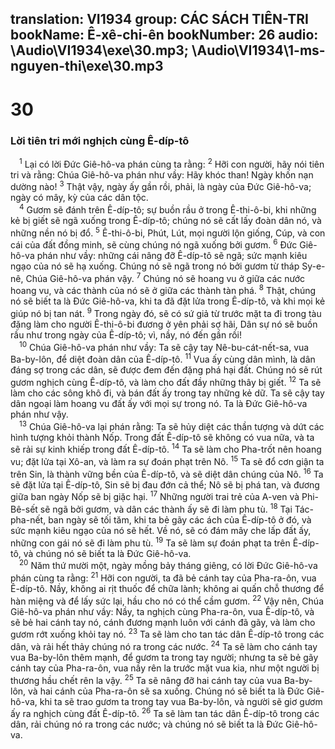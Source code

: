 translation: VI1934
group: CÁC SÁCH TIÊN-TRI
bookName: Ê-xê-chi-ên 
bookNumber: 26
audio: \Audio\VI1934\exe\30.mp3; \Audio\VI1934\1-ms-nguyen-thi\exe\30.mp3
-------

<div class="title"><h1>30</h1><h3>Lời tiên tri mới nghịch cùng Ê-díp-tô</h3></div>
<span class="verse exe_30_1"> <sup>1</sup> Lại có lời Đức Giê-hô-va phán cùng ta rằng: </span>
<span class="verse exe_30_2"><sup>2</sup> Hỡi con người, hãy nói tiên tri và rằng: Chúa Giê-hô-va phán như vầy: Hãy khóc than! Ngày khốn nạn dường nào! </span>
<span class="verse exe_30_3"><sup>3</sup> Thật vậy, ngày ấy gần rồi, phải, là ngày của Đức Giê-hô-va; ngày có mây, kỳ của các dân tộc. <br/></span>
<span class="verse exe_30_4"> <sup>4</sup> Gươm sẽ đánh trên Ê-díp-tô; sự buồn rầu ở trong Ê-thi-ô-bi, khi những kẻ bị giết sẽ ngã xuống trong Ê-díp-tô; chúng nó sẽ cất lấy đoàn dân nó, và những nền nó bị đổ. </span>
<span class="verse exe_30_5"><sup>5</sup> Ê-thi-ô-bi, Phút, Lút, mọi người lộn giống, Cúp, và con cái của đất đồng minh, sẽ cùng chúng nó ngã xuống bởi gươm. </span>
<span class="verse exe_30_6"><sup>6</sup> Đức Giê-hô-va phán như vầy: những cái nâng đỡ Ê-díp-tô sẽ ngã; sức mạnh kiêu ngạo của nó sẽ hạ xuống. Chúng nó sẽ ngã trong nó bởi gươm từ tháp Sy-e-nê, Chúa Giê-hô-va phán vậy. </span>
<span class="verse exe_30_7"><sup>7</sup> Chúng nó sẽ hoang vu ở giữa các nước hoang vu, và các thành của nó sẽ ở giữa các thành tàn phá. </span>
<span class="verse exe_30_8"><sup>8</sup> Thật, chúng nó sẽ biết ta là Đức Giê-hô-va, khi ta đã đặt lửa trong Ê-díp-tô, và khi mọi kẻ giúp nó bị tan nát. </span>
<span class="verse exe_30_9"><sup>9</sup> Trong ngày đó, sẽ có sứ giả từ trước mặt ta đi trong tàu đặng làm cho người Ê-thi-ô-bi đương ở yên phải sợ hãi, Dân sự nó sẽ buồn rầu như trong ngày của Ê-díp-tô; vì, nầy, nó đến gần rồi! <br/></span>
<span class="verse exe_30_10"> <sup>10</sup> Chúa Giê-hô-va phán như vầy: Ta sẽ cậy tay Nê-bu-cát-nết-sa, vua Ba-by-lôn, để diệt đoàn dân của Ê-díp-tô. </span>
<span class="verse exe_30_11"><sup>11</sup> Vua ấy cùng dân mình, là dân đáng sợ trong các dân, sẽ được đem đến đặng phá hại đất. Chúng nó sẽ rút gươm nghịch cùng Ê-díp-tô, và làm cho đất đầy những thây bị giết. </span>
<span class="verse exe_30_12"><sup>12</sup> Ta sẽ làm cho các sông khô đi, và bán đất ấy trong tay những kẻ dữ. Ta sẽ cậy tay dân ngoại làm hoang vu đất ấy với mọi sự trong nó. Ta là Đức Giê-hô-va phán như vậy. <br/></span>
<span class="verse exe_30_13"> <sup>13</sup> Chúa Giê-hô-va lại phán rằng: Ta sẽ hủy diệt các thần tượng và dứt các hình tượng khỏi thành Nốp. Trong đất Ê-díp-tô sẽ không có vua nữa, và ta sẽ rải sự kinh khiếp trong đất Ê-díp-tô. </span>
<span class="verse exe_30_14"><sup>14</sup> Ta sẽ làm cho Pha-trốt nên hoang vu; đặt lửa tại Xô-an, và làm ra sự đoán phạt trên Nô. </span>
<span class="verse exe_30_15"><sup>15</sup> Ta sẽ đổ cơn giận ta trên Sin, là thành vững bền của Ê-díp-tô, và sẽ diệt dân chúng của Nô. </span>
<span class="verse exe_30_16"><sup>16</sup> Ta sẽ đặt lửa tại Ê-díp-tô, Sin sẽ bị đau đớn cả thể; Nô sẽ bị phá tan, và đương giữa ban ngày Nốp sẽ bị giặc hại. </span>
<span class="verse exe_30_17"><sup>17</sup> Những người trai trẻ của A-ven và Phi-Bê-sết sẽ ngã bởi gươm, và dân các thành ấy sẽ đi làm phu tù. </span>
<span class="verse exe_30_18"><sup>18</sup> Tại Tác-pha-nết, ban ngày sẽ tối tăm, khi ta bẻ gãy các ách của Ê-díp-tô ở đó, và sức mạnh kiêu ngạo của nó sẽ hết. Về nó, sẽ có đám mây che lấp đất ấy, những con gái nó sẽ đi làm phu tù. </span>
<span class="verse exe_30_19"><sup>19</sup> Ta sẽ làm sự đoán phạt ta trên Ê-díp-tô, và chúng nó sẽ biết ta là Đức Giê-hô-va. <br/></span>
<span class="verse exe_30_20"> <sup>20</sup> Năm thứ mười một, ngày mồng bảy tháng giêng, có lời Đức Giê-hô-va phán cùng ta rằng: </span>
<span class="verse exe_30_21"><sup>21</sup> Hỡi con người, ta đã bẻ cánh tay của Pha-ra-ôn, vua Ê-díp-tô. Nầy, không ai rịt thuốc để chữa lành; không ai quấn chỗ thương để hàn miệng và để lấy sức lại, hầu cho nó có thể cầm gươm. </span>
<span class="verse exe_30_22"><sup>22</sup> Vậy nên, Chúa Giê-hô-va phán như vầy: Nầy, ta nghịch cùng Pha-ra-ôn, vua Ê-díp-tô, và sẽ bẻ hai cánh tay nó, cánh đương mạnh luôn với cánh đã gãy, và làm cho gươm rớt xuống khỏi tay nó. </span>
<span class="verse exe_30_23"><sup>23</sup> Ta sẽ làm cho tan tác dân Ê-díp-tô trong các dân, và rải hết thảy chúng nó ra trong các nước. </span>
<span class="verse exe_30_24"><sup>24</sup> Ta sẽ làm cho cánh tay vua Ba-by-lôn thêm mạnh, để gươm ta trong tay người; nhưng ta sẽ bẻ gãy cánh tay của Pha-ra-ôn, vua nầy rên la trước mặt vua kia, như một người bị thương hầu chết rên la vậy. </span>
<span class="verse exe_30_25"><sup>25</sup> Ta sẽ nâng đỡ hai cánh tay của vua Ba-by-lôn, và hai cánh của Pha-ra-ôn sẽ sa xuống. Chúng nó sẽ biết ta là Đức Giê-hô-va, khi ta sẽ trao gươm ta trong tay vua Ba-by-lôn, và người sẽ giơ gươm ấy ra nghịch cùng đất Ê-díp-tô. </span>
<span class="verse exe_30_26"><sup>26</sup> Ta sẽ làm tan tác dân Ê-díp-tô trong các dân, rải chúng nó ra trong các nước; và chúng nó sẽ biết ta là Đức Giê-hô-va. <br/></span>
